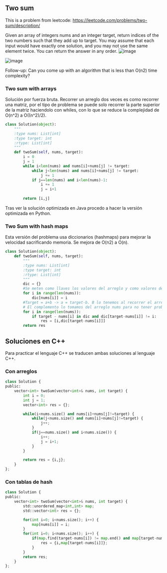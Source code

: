 ## Two sum
This is a problem from leetcode: https://leetcode.com/problems/two-sum/description/

Given an array of integers nums and an integer target, return indices of the two numbers such that they add up to target.
You may assume that each input would have exactly one solution, and you may not use the same element twice.
You can return the answer in any order.
![image](https://github.com/user-attachments/assets/d884b8ce-f6d8-476a-a79c-000ab0a9d2b8)

![image](https://github.com/user-attachments/assets/98b35c37-48ab-40b3-97a6-9ae5e964b494)

Follow-up: Can you come up with an algorithm that is less than O(n2) time complexity?

### Two sum with arrays
Solución por fuerza bruta. Recorrer un arreglo dos veces es como recorrer una matriz, por el tipo de problema se puede solo recorrer la parte superior de la matriz haciendolo con whiles, con lo que se reduce la complejidad de O(n^2) a O((n^2)/2).

``` Python
class Solution(object):
    """
    :type nums: List[int]
    :type target: int
    :rtype: List[int]
    """
    def twoSum(self, nums, target):
        i = 0
        j = 1
        while i<len(nums) and nums[i]+nums[j] != target:
            while j<len(nums) and nums[i]+nums[j] != target:
                j += 1
            if j==len(nums) and i<len(nums)-1:
                i += 1
                j = i+1
                
        return [i,j]
```

Tras ver la solución optimizada en Java procedo a hacer la versión optimizada en Python.

### Two Sum with hash maps

Esta versión del problema usa diccionarios (hashmaps) para mejorar la velocidad sacrificando memoria. Se mejora de O(n2) a O(n). 

``` Python
class Solution(object):
    def twoSum(self, nums, target):
        """
        :type nums: List[int]
        :type target: int
        :rtype: List[int]
        """
        dic = {}
        #Se meten como llaves los valores del arreglo y como valores del diccionario se meten los índices del arreglo.
        for i in range(len(nums)):
            dic[nums[i]] = i
        #Target = a+b -> a = target-b. B lo tenemos al recorrer el arreglo entonces buscamos a (target-b).
        # El complemento lo tomamos del arreglo nums para no tener problema de llaves mapeadas
        for i in range(len(nums)):
            if target - nums[i] in dic and dic[target-nums[i]] != i:
                res = [i,dic[target-nums[i]]]
        return res
```
## Soluciones en C++

Para practicar el lenguaje C++ se traducen ambas soluciones al lenguaje C++.

### Con arreglos

``` Python
class Solution {
public:
    vector<int> twoSum(vector<int>& nums, int target) {
        int i = 0;
        int j = 1;
        vector<int> res = {};

        while(i<nums.size() and nums[i]+nums[j]!=target) {
            while(j<nums.size() and nums[i]+nums[j]!=target) {
                j++;
            }
            if(j==nums.size() and i<nums.size()) {
                i++;
                j = i+1;
            }
        }

        return res = {i,j};
    }
};
```
### Con tablas de hash

```Python
class Solution {
public:
    vector<int> twoSum(vector<int>& nums, int target) {
        std::unordered_map<int,int> map;
        std::vector<int> res = {};

        for(int i=0; i<nums.size(); i++) {
            map[nums[i]] = i;
        }
        for(int i=0; i<nums.size(); i++) {
            if(map.find(target-nums[i]) != map.end() and map[target-nums[i]] != i) {
                res = {i,map[target-nums[i]]};
            }
        }
        return res;
    }
};
```
            
